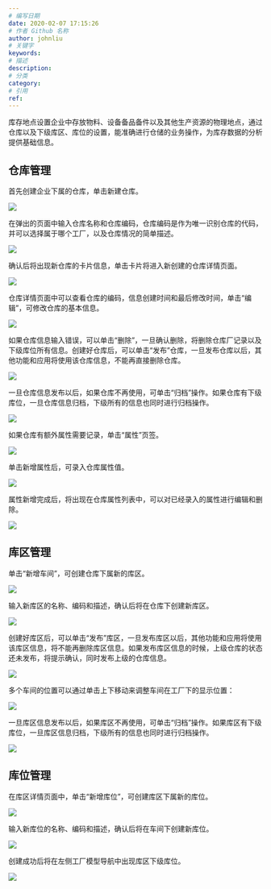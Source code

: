 ```yaml
---
# 编写日期
date: 2020-02-07 17:15:26
# 作者 Github 名称
author: johnliu
# 关键字
keywords:
# 描述
description:
# 分类
category: 
# 引用
ref:
---
```


库存地点设置企业中存放物料、设备备品备件以及其他生产资源的物理地点，通过仓库以及下级库区、库位的设置，能准确进行仓储的业务操作，为库存数据的分析提供基础信息。

## 仓库管理

首先创建企业下属的仓库，单击新建仓库。

![](http://static-aliyun-doc.oss-cn-hangzhou.aliyuncs.com/assets/img/zh-CN/1276377951/p73477.png)

在弹出的页面中输入仓库名称和仓库编码，仓库编码是作为唯一识别仓库的代码，并可以选择属于哪个工厂，以及仓库情况的简单描述。

![](http://static-aliyun-doc.oss-cn-hangzhou.aliyuncs.com/assets/img/zh-CN/1276377951/p73478.png)

确认后将出现新仓库的卡片信息，单击卡片将进入新创建的仓库详情页面。

![](http://static-aliyun-doc.oss-cn-hangzhou.aliyuncs.com/assets/img/zh-CN/1276377951/p73479.png)

仓库详情页面中可以查看仓库的编码，信息创建时间和最后修改时间，单击“编辑”，可修改仓库的基本信息。

![](http://static-aliyun-doc.oss-cn-hangzhou.aliyuncs.com/assets/img/zh-CN/2276377951/p73480.png)

如果仓库信息输入错误，可以单击“删除”，一旦确认删除，将删除仓库厂记录以及下级库位所有信息。创建好仓库后，可以单击“发布”仓库，一旦发布仓库以后，其他功能和应用将使用该仓库信息，不能再直接删除仓库。

![](http://static-aliyun-doc.oss-cn-hangzhou.aliyuncs.com/assets/img/zh-CN/2276377951/p73481.png)

一旦仓库信息发布以后，如果仓库不再使用，可单击“归档”操作。如果仓库有下级库位，一旦仓库信息归档，下级所有的信息也同时进行归档操作。

![](http://static-aliyun-doc.oss-cn-hangzhou.aliyuncs.com/assets/img/zh-CN/2276377951/p73482.png)

如果仓库有额外属性需要记录，单击“属性”页签。

![](http://static-aliyun-doc.oss-cn-hangzhou.aliyuncs.com/assets/img/zh-CN/2276377951/p73483.png)

单击新增属性后，可录入仓库属性值。

![](http://static-aliyun-doc.oss-cn-hangzhou.aliyuncs.com/assets/img/zh-CN/2276377951/p73484.png)

属性新增完成后，将出现在仓库属性列表中，可以对已经录入的属性进行编辑和删除。

![](http://static-aliyun-doc.oss-cn-hangzhou.aliyuncs.com/assets/img/zh-CN/2276377951/p73485.png)

## 库区管理

单击“新增车间”，可创建仓库下属新的库区。

![](http://static-aliyun-doc.oss-cn-hangzhou.aliyuncs.com/assets/img/zh-CN/2276377951/p73489.png)

输入新库区的名称、编码和描述，确认后将在仓库下创建新库区。

![](http://static-aliyun-doc.oss-cn-hangzhou.aliyuncs.com/assets/img/zh-CN/2276377951/p73490.png)

创建好库区后，可以单击“发布”库区，一旦发布库区以后，其他功能和应用将使用该库区信息，将不能再删除库区信息。如果发布库区信息的时候，上级仓库的状态还未发布，将提示确认，同时发布上级的仓库信息。

![](http://static-aliyun-doc.oss-cn-hangzhou.aliyuncs.com/assets/img/zh-CN/2276377951/p73496.png)

多个车间的位置可以通过单击上下移动来调整车间在工厂下的显示位置：

![](http://static-aliyun-doc.oss-cn-hangzhou.aliyuncs.com/assets/img/zh-CN/3276377951/p73497.png)

一旦库区信息发布以后，如果库区不再使用，可单击“归档”操作。如果库区有下级库位，一旦库区信息归档，下级所有的信息也同时进行归档操作。

![](http://static-aliyun-doc.oss-cn-hangzhou.aliyuncs.com/assets/img/zh-CN/3276377951/p73499.png)

## 库位管理

在库区详情页面中，单击“新增库位”，可创建库区下属新的库位。

![](http://static-aliyun-doc.oss-cn-hangzhou.aliyuncs.com/assets/img/zh-CN/3276377951/p73501.png)

输入新库位的名称、编码和描述，确认后将在车间下创建新库位。

![](http://static-aliyun-doc.oss-cn-hangzhou.aliyuncs.com/assets/img/zh-CN/3276377951/p73502.png)

创建成功后将在左侧工厂模型导航中出现库区下级库位。

![](http://static-aliyun-doc.oss-cn-hangzhou.aliyuncs.com/assets/img/zh-CN/3276377951/p73503.png)